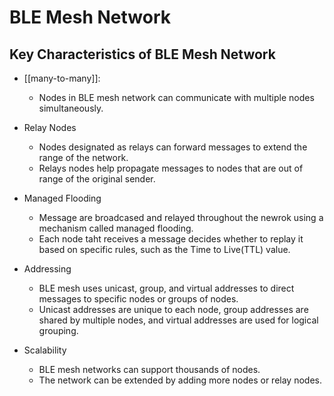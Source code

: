 # BLE Mesh Network

<!-- - [[communication]] -->

## Key Characteristics of BLE Mesh Network
- [[many-to-many]]:
    - Nodes in BLE mesh network can communicate with multiple nodes simultaneously.

- Relay Nodes
    - Nodes designated as relays can forward messages to extend the range of the network.
    - Relays nodes help propagate messages to nodes that are out of range of the original sender.

- Managed Flooding
    - Message are broadcased and relayed throughout the newrok using a mechanism called managed flooding.
    - Each node taht receives a message decides whether to replay it based on specific rules, such as the Time to Live(TTL) value.

- Addressing
    - BLE mesh uses unicast, group, and virtual addresses to direct messages to specific nodes or groups of nodes.
    - Unicast addresses are unique to each node, group addresses are shared by multiple nodes, and virtual addresses are used for logical grouping.

- Scalability
    - BLE mesh networks can support thousands of nodes.
    - The network can be extended by adding more nodes or relay nodes.